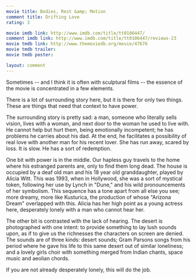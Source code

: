 ```yaml
---
movie title: Bodies, Rest &amp; Motion
comment title: Drifting Love
rating: 3

movie imdb link: http://www.imdb.com/title/tt0106447/
comment imdb link: http://www.imdb.com/title/tt0106447/reviews-23
movie tmdb link: http://www.themoviedb.org/movie/47676
movie tmdb trailer: 
movie tmdb poster: 

layout: comment
---
```


Sometimes -- and I think it is often with sculptural films -- the essence of the movie is concentrated in a few elements. 

There is a lot of surrounding story here, but it is there for only two things. These are things that need that context to have power.

The surrounding story is pretty sad: a man, someone who literally sells vision, lives with a woman, and next door to the woman he used to live with. He cannot help but hurt them, being emotionally incompetent; he has problems he carries about his dad. At the end, he facilitates a possibility of real love with another man for his recent lover. She has run away, scared by loss. It is slow. He has a sort of redemption.

One bit with power is in the middle. Our hapless guy travels to the home where his estranged parents are, only to find them long dead. The house is occupied by a deaf old man and his 18 year old granddaughter, played by Alicia Witt. This was 1993, when in Hollywood, she was a sort of mystical token, following her use by Lynch in "Dune," and his wild pronouncements of her symbolism. This sequence has a tone apart from all else you see; more dreamy, more like Kusturica, the production of whose "Arizona Dream" overlapped with this. Alicia has her high point as a young actress here, desperately lonely with a man who cannot hear her.

The other bit is contrasted with the lack of hearing. The desert is photographed with one intent: to provide something to lay lush sounds upon, as if to give us the richnesses the characters on screen are denied. The sounds are of three kinds: desert sounds; Gram Parsons songs from his period where he gave his life to this same desert out of similar loneliness; and a lovely girls choir with something merged from Indian chants, space music and aeolian chords.

If you are not already desperately lonely, this will do the job.